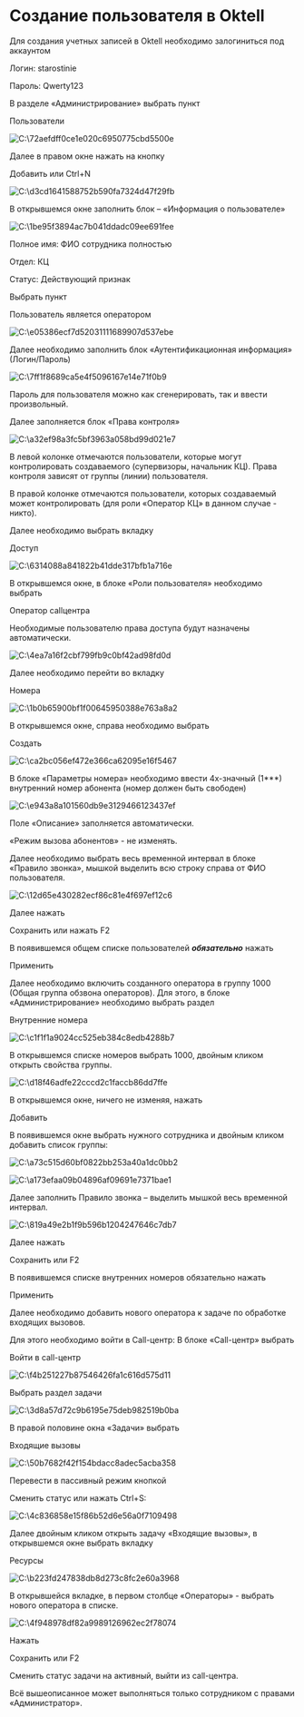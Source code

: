 # Создание пользователя в Oktell

Для создания учетных записей в Oktell необходимо залогиниться под аккаунтом

Логин: starostinie

Пароль: Qwerty123

В разделе «Администрирование» выбрать пункт

Пользователи

![C:\72aefdff0ce1e020c6950775cbd5500e](../.gitbook/assets/0%20%286%29.png)

Далее в правом окне нажать на кнопку

Добавить или Ctrl+N

![C:\d3cd1641588752b590fa7324d47f29fb](../.gitbook/assets/1%20%285%29.png)

В открывшемся окне заполнить блок – «Информация о пользователе»

![C:\1be95f3894ac7b041ddadc09ee691fee](../.gitbook/assets/2%20%285%29.png)

Полное имя: ФИО сотрудника полностью

Отдел: КЦ

Статус: Действующий признак

Выбрать пункт

Пользователь является оператором

![C:\e05386ecf7d52031111689907d537ebe](../.gitbook/assets/3%20%288%29.png)

Далее необходимо заполнить блок «Аутентификационная информация» \(Логин/Пароль\)

![C:\7ff1f8689ca5e4f5096167e14e71f0b9](../.gitbook/assets/4%20%281%29.png)

Пароль для пользователя можно как сгенерировать, так и ввести произвольный.

Далее заполняется блок «Права контроля»

![C:\a32ef98a3fc5bf3963a058bd99d021e7](../.gitbook/assets/5%20%281%29.png)

В левой колонке отмечаются пользователи, которые могут контролировать создаваемого \(супервизоры, начальник КЦ\). Права контроля зависят от группы \(линии\) пользователя.

В правой колонке отмечаются пользователи, которых создаваемый может контролировать \(для роли «Оператор КЦ» в данном случае - никто\).

Далее необходимо выбрать вкладку

Доступ

![C:\6314088a841822b41dde317bfb1a716e](../.gitbook/assets/6%20%283%29.png)

В открывшемся окне, в блоке «Роли пользователя» необходимо выбрать 

Оператор callцентра

Необходимые пользователю права доступа будут назначены автоматически.

![C:\4ea7a16f2cbf799fb9c0bf42ad98fd0d](../.gitbook/assets/7%20%284%29.png)

Далее необходимо перейти во вкладку

Номера

![C:\1b0b65900bf1f00645950388e763a8a2](../.gitbook/assets/8%20%281%29.png)

В открывшемся окне, справа необходимо выбрать

Создать

![C:\ca2bc056ef472e366ca62095e16f5467](../.gitbook/assets/9.png)

В блоке «Параметры номера» необходимо ввести 4х-значный \(1\*\*\*\) внутренний номер абонента \(номер должен быть свободен\)

![C:\e943a8a101560db9e3129466123437ef](../.gitbook/assets/10%20%282%29.png)

Поле «Описание» заполняется автоматически.

«Режим вызова абонентов» - не изменять.

Далее необходимо выбрать весь временной интервал в блоке «Правило звонка», мышкой выделить всю строку справа от ФИО пользователя.

![C:\12d65e430282ecf86c81e4f697ef12c6](../.gitbook/assets/11%20%281%29.png)

Далее нажать

Сохранить или нажать F2

В появившемся общем списке пользователей _**обязательно**_ нажать

Применить

Далее необходимо включить созданного оператора в группу 1000 \(Общая группа обзвона операторов\). Для этого, в блоке «Администрирование» необходимо выбрать раздел

Внутренние номера

![C:\c1f1f1a9024cc525eb384c8edb4288b7](../.gitbook/assets/12.png)

В открывшемся списке номеров выбрать 1000, двойным кликом открыть свойства группы.

![C:\d18f46adfe22cccd2c1faccb86dd7ffe](../.gitbook/assets/13.png)

В открывшемся окне, ничего не изменяя, нажать

Добавить

В появившемся окне выбрать нужного сотрудника и двойным кликом добавить список группы:

![C:\a73c515d60bf0822bb253a40a1dc0bb2](../.gitbook/assets/14.png)

![C:\a173efaa09b04896af09691e7371bae1](../.gitbook/assets/15.png)

Далее заполнить Правило звонка – выделить мышкой весь временной интервал.

![C:\819a49e2b1f9b596b1204247646c7db7](../.gitbook/assets/16.png)

Далее нажать

Сохранить или F2 

В появившемся списке внутренних номеров обязательно нажать

Применить

Далее необходимо добавить нового оператора к задаче по обработке входящих вызовов.

Для этого необходимо войти в Call-центр: В блоке «Call-центр» выбрать

Войти в сall-центр

![C:\f4b251227b87546426fa1c616d575d11](../.gitbook/assets/17.png)

Выбрать раздел задачи

![C:\3d8a57d72c9b6195e75deb982519b0ba](../.gitbook/assets/18.png)

В правой половине окна «Задачи» выбрать

Входящие вызовы

![C:\50b7682f42f154bdacc8adec5acba358](../.gitbook/assets/19.png)

Перевести в пассивный режим кнопкой

Сменить статус или нажать Ctrl+S:

![C:\4c836858e15f86b52d6e56a0f7109498](../.gitbook/assets/20.png)

Далее двойным кликом открыть задачу «Входящие вызовы», в открывшемся окне выбрать вкладку

Ресурсы

![C:\b223fd247838db8d273c8fc2e60a3968](../.gitbook/assets/21.png)

В открывшейся вкладке, в первом столбце «Операторы» - выбрать нового оператора в списке.

![C:\4f948978df82a9989126962ec2f78074](../.gitbook/assets/22.png)

Нажать

Сохранить или F2

Сменить статус задачи на активный, выйти из call-центра.

Всё вышеописанное может выполняться только сотрудником с правами «Администратор».

